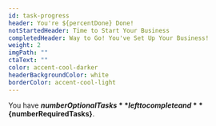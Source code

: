 ```yaml
---
id: task-progress
header: You're ${percentDone} Done!
notStartedHeader: Time to Start Your Business
completedHeader: Way to Go! You've Set Up Your Business!
weight: 2
imgPath: ""
ctaText: ""
color: accent-cool-darker
headerBackgroundColor: white
borderColor: accent-cool-light
---
```


You have **${numberOptionalTasks}** left to complete and **${numberRequiredTasks}**.
